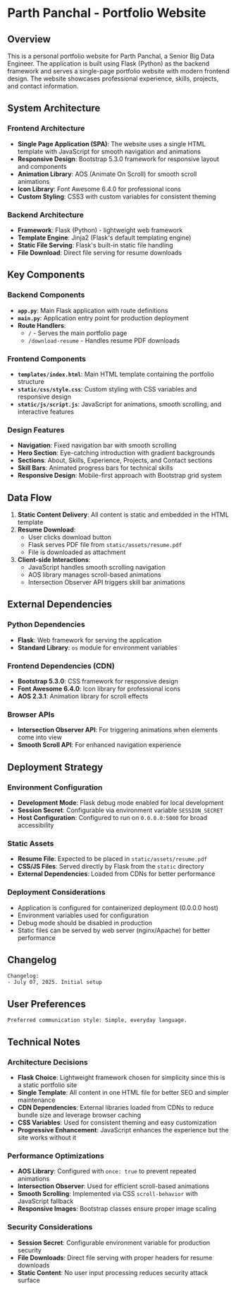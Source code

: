 # Parth Panchal - Portfolio Website

## Overview

This is a personal portfolio website for Parth Panchal, a Senior Big Data Engineer. The application is built using Flask (Python) as the backend framework and serves a single-page portfolio website with modern frontend design. The website showcases professional experience, skills, projects, and contact information.

## System Architecture

### Frontend Architecture
- **Single Page Application (SPA)**: The website uses a single HTML template with JavaScript for smooth navigation and animations
- **Responsive Design**: Bootstrap 5.3.0 framework for responsive layout and components
- **Animation Library**: AOS (Animate On Scroll) for smooth scroll animations
- **Icon Library**: Font Awesome 6.4.0 for professional icons
- **Custom Styling**: CSS3 with custom variables for consistent theming

### Backend Architecture
- **Framework**: Flask (Python) - lightweight web framework
- **Template Engine**: Jinja2 (Flask's default templating engine)
- **Static File Serving**: Flask's built-in static file handling
- **File Download**: Direct file serving for resume downloads

## Key Components

### Backend Components
- **`app.py`**: Main Flask application with route definitions
- **`main.py`**: Application entry point for production deployment
- **Route Handlers**:
  - `/` - Serves the main portfolio page
  - `/download-resume` - Handles resume PDF downloads

### Frontend Components
- **`templates/index.html`**: Main HTML template containing the portfolio structure
- **`static/css/style.css`**: Custom styling with CSS variables and responsive design
- **`static/js/script.js`**: JavaScript for animations, smooth scrolling, and interactive features

### Design Features
- **Navigation**: Fixed navigation bar with smooth scrolling
- **Hero Section**: Eye-catching introduction with gradient backgrounds
- **Sections**: About, Skills, Experience, Projects, and Contact sections
- **Skill Bars**: Animated progress bars for technical skills
- **Responsive Design**: Mobile-first approach with Bootstrap grid system

## Data Flow

1. **Static Content Delivery**: All content is static and embedded in the HTML template
2. **Resume Download**: 
   - User clicks download button
   - Flask serves PDF file from `static/assets/resume.pdf`
   - File is downloaded as attachment
3. **Client-side Interactions**:
   - JavaScript handles smooth scrolling navigation
   - AOS library manages scroll-based animations
   - Intersection Observer API triggers skill bar animations

## External Dependencies

### Python Dependencies
- **Flask**: Web framework for serving the application
- **Standard Library**: `os` module for environment variables

### Frontend Dependencies (CDN)
- **Bootstrap 5.3.0**: CSS framework for responsive design
- **Font Awesome 6.4.0**: Icon library for professional icons
- **AOS 2.3.1**: Animation library for scroll effects

### Browser APIs
- **Intersection Observer API**: For triggering animations when elements come into view
- **Smooth Scroll API**: For enhanced navigation experience

## Deployment Strategy

### Environment Configuration
- **Development Mode**: Flask debug mode enabled for local development
- **Session Secret**: Configurable via environment variable `SESSION_SECRET`
- **Host Configuration**: Configured to run on `0.0.0.0:5000` for broad accessibility

### Static Assets
- **Resume File**: Expected to be placed in `static/assets/resume.pdf`
- **CSS/JS Files**: Served directly by Flask from the `static` directory
- **External Dependencies**: Loaded from CDNs for better performance

### Deployment Considerations
- Application is configured for containerized deployment (0.0.0.0 host)
- Environment variables used for configuration
- Debug mode should be disabled in production
- Static files can be served by web server (nginx/Apache) for better performance

## Changelog

```
Changelog:
- July 07, 2025. Initial setup
```

## User Preferences

```
Preferred communication style: Simple, everyday language.
```

## Technical Notes

### Architecture Decisions
- **Flask Choice**: Lightweight framework chosen for simplicity since this is a static portfolio site
- **Single Template**: All content in one HTML file for better SEO and simpler maintenance
- **CDN Dependencies**: External libraries loaded from CDNs to reduce bundle size and leverage browser caching
- **CSS Variables**: Used for consistent theming and easy customization
- **Progressive Enhancement**: JavaScript enhances the experience but the site works without it

### Performance Optimizations
- **AOS Library**: Configured with `once: true` to prevent repeated animations
- **Intersection Observer**: Used for efficient scroll-based animations
- **Smooth Scrolling**: Implemented via CSS `scroll-behavior` with JavaScript fallback
- **Responsive Images**: Bootstrap classes ensure proper image scaling

### Security Considerations
- **Session Secret**: Configurable environment variable for production security
- **File Downloads**: Direct file serving with proper headers for resume downloads
- **Static Content**: No user input processing reduces security attack surface